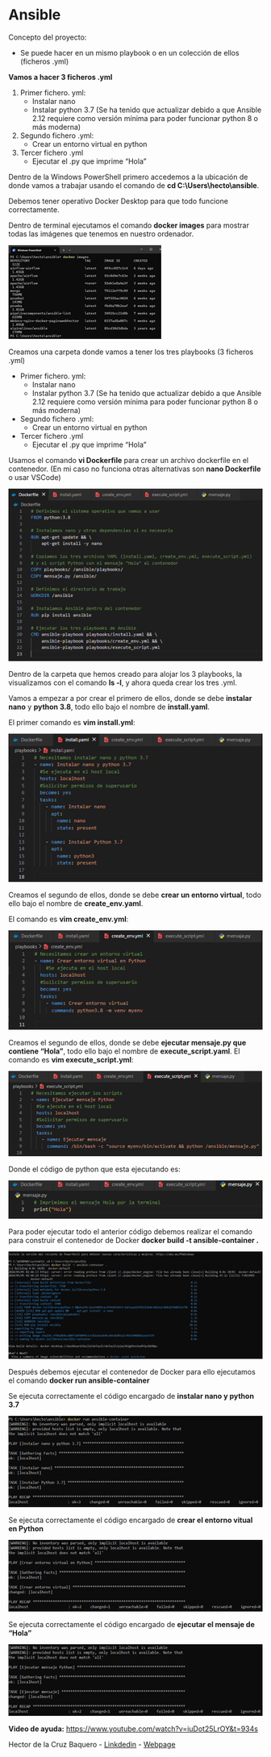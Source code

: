 # Ansible

Concepto del proyecto:
 - Se puede hacer en un mismo playbook o en un colección de ellos (ficheros .yml)

**Vamos a hacer 3 ficheros .yml**
1. Primer fichero. yml:
    - Instalar nano
    - Instalar python 3.7 (Se ha tenido que actualizar debido a que Ansible 2.12 requiere como versión mínima para poder funcionar python 8 o más moderna)
2. Segundo fichero .yml:
    - Crear un entorno virtual en python
4. Tercer fichero .yml
    - Ejecutar el .py que imprime “Hola”

Dentro de la Windows PowerShell primero accedemos a la ubicación de donde vamos a trabajar usando el comando de **cd C:\Users\hecto\ansible**.

Debemos tener operativo Docker Desktop para que todo funcione correctamente.

Dentro de terminal ejecutamos el comando **docker images** para mostrar todas las imágenes que tenemos en nuestro ordenador.

![ansible](ansible_images/Imagen1.png)
 
Creamos una carpeta donde vamos a tener los tres playbooks (3 ficheros .yml)
* Primer fichero. yml:
    - Instalar nano
    - Instalar python 3.7 (Se ha tenido que actualizar debido a que Ansible 2.12 requiere como versión mínima para poder funcionar python 8 o más moderna)
* Segundo fichero .yml:
    - Crear un entorno virtual en python
* Tercer fichero .yml
    - Ejecutar el .py que imprime “Hola”

Usamos el comando **vi Dockerfile** para crear un archivo dockerfile en el contenedor. (En mi caso no funciona otras alternativas son **nano Dockerfile** o usar VSCode)

![ansible](ansible_images/Imagen2.png)

Dentro de la carpeta que hemos creado para alojar los 3 playbooks, la visualizamos con el comando **ls -l**, y ahora queda crear los tres .yml.

Vamos a empezar a por crear el primero de ellos, donde se debe **instalar nano** y **python 3.8**, todo ello bajo el nombre de **install.yaml**.

El primer comando es **vim install.yml**:

![ansible](ansible_images/Imagen3.png)

Creamos el segundo de ellos, donde se debe **crear un entorno virtual**, todo ello bajo el nombre de **create_env.yaml**.

El comando es **vim create_env.yml**:

![ansible](ansible_images/Imagen4.png)

Creamos el segundo de ellos, donde se debe **ejecutar mensaje.py que contiene “Hola”**, todo ello bajo el nombre de **execute_script.yaml**.
El comando es **vim execute_script.yml**:

![ansible](ansible_images/Imagen5.png)

Donde el código de python que esta ejecutando es:

![ansible](ansible_images/Imagen6.png)

Para poder ejecutar todo el anterior código debemos realizar el comando para construir el contenedor de Docker **docker build -t ansible-container .**

![ansible](ansible_images/Imagen7.png)

Después debemos ejecutar el contenedor de Docker para ello ejecutamos el comando **docker run ansible-container**

Se ejecuta correctamente el código encargado de **instalar nano y python 3.7**

![ansible](ansible_images/Imagen8.png)
 
Se ejecuta correctamente el código encargado de **crear el entorno vitual en Python**

![ansible](ansible_images/Imagen9.png)

Se ejecuta correctamente el código encargado de **ejecutar el mensaje de “Hola”**

![ansible](ansible_images/Imagen10.png)

**Video de ayuda:** https://www.youtube.com/watch?v=iuDot25LrOY&t=934s

Hector de la Cruz Baquero - [Linkdedin](https://www.linkedin.com/in/h%C3%A9ctor-de-la-cruz-baquero-ba193429b/) - [Webpage](https://hectorcrzbq.github.io/)
